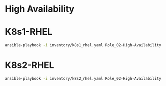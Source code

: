 # High Availability

# K8s1-RHEL
```bash
ansible-playbook -i inventory/k8s1_rhel.yaml Role_02-High-Availability.yaml -b
```

# K8s2-RHEL
```bash
ansible-playbook -i inventory/k8s2_rhel.yaml Role_02-High-Availability.yaml -b
```

